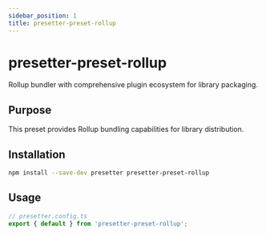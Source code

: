 ```yaml
---
sidebar_position: 1
title: presetter-preset-rollup
---
```


# presetter-preset-rollup

Rollup bundler with comprehensive plugin ecosystem for library packaging.

## Purpose

This preset provides Rollup bundling capabilities for library distribution.

## Installation

```bash
npm install --save-dev presetter presetter-preset-rollup
```

## Usage

```typescript
// presetter.config.ts
export { default } from 'presetter-preset-rollup';
```